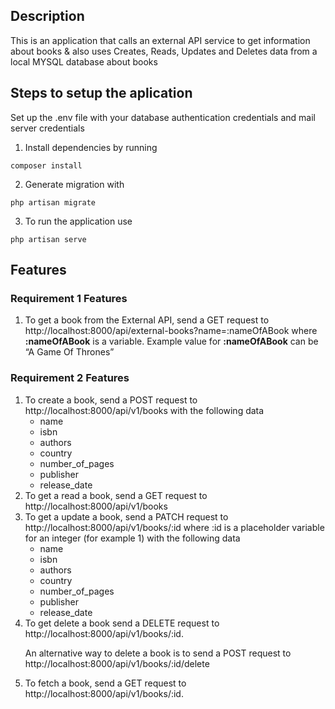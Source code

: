 ## Description
This is an application that calls an external
API service to get information about books & also uses Creates, Reads, Updates and Deletes data from a local MYSQL database about books

## Steps to setup the aplication
Set up the .env file with your database authentication credentials and mail server credentials

1) Install dependencies by running 
```shell
composer install
```

2) Generate migration with 
```shell
php artisan migrate
```

3) To run the application use 
```shell
php artisan serve
```

## Features
<div>

<h3>Requirement 1 Features </h3>
<ol> 
<li> To get a book from the External API,  send a GET request to http://localhost:8000/api/external-books?name=:nameOfABook  where <b>:nameOfABook</b> is a variable. Example value for <b>:nameOfABook</b> can be “A Game Of
Thrones”</li>
</ol>
</div>


<h3>Requirement 2 Features </h3>
<ol> 

<!-- 1 -->
<li> To create a book, send a POST request to http://localhost:8000/api/v1/books
with the following data
    <ul>
        <li> name </li>
        <li> isbn </li>
        <li> authors </li>
        <li> country </li>
        <li> number_of_pages </li>
        <li> publisher </li>
        <li> release_date </li>
     </ul>
</li>


<!-- 2 -->
<li>
To get a read a book, send a GET request to http://localhost:8000/api/v1/books
</li>

<!-- 3 -->
<li>
To get a update a book, send a PATCH request to http://localhost:8000/api/v1/books/:id where :id is  a placeholder variable for an integer (for example 1) with the following data
    <ul>
        <li> name </li>
        <li> isbn </li>
        <li> authors </li>
        <li> country </li>
        <li> number_of_pages </li>
        <li> publisher </li>
        <li> release_date </li>
     </ul>
</li>


<!-- 4 -->
<li>
To get  delete a book send a DELETE request to http://localhost:8000/api/v1/books/:id.

An  alternative way to delete a book is to send a POST request to http://localhost:8000/api/v1/books/:id/delete
</li>

<li>
To fetch a book, send a GET request to http://localhost:8000/api/v1/books/:id.
</li>

</ol>
</div>
